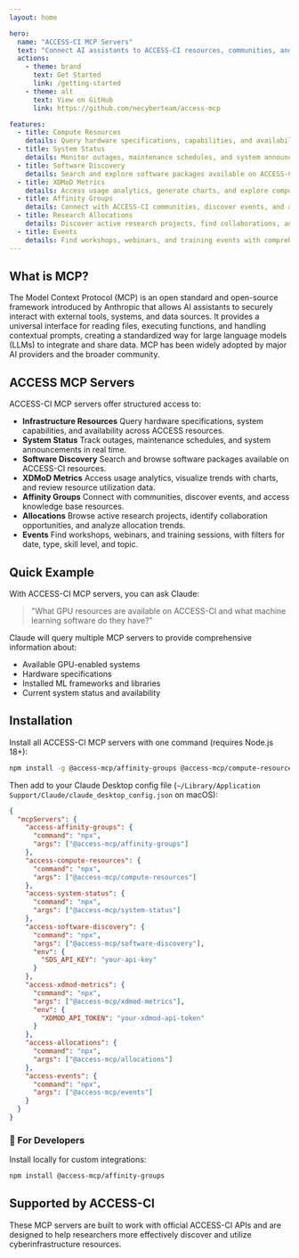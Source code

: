 ```yaml
---
layout: home

hero:
  name: "ACCESS-CI MCP Servers"
  text: "Connect AI assistants to ACCESS-CI resources, communities, and data with these Model Context Protocol servers."
  actions:
    - theme: brand
      text: Get Started
      link: /getting-started
    - theme: alt
      text: View on GitHub
      link: https://github.com/necyberteam/access-mcp

features:
  - title: Compute Resources
    details: Query hardware specifications, capabilities, and availability across ACCESS resources
  - title: System Status
    details: Monitor outages, maintenance schedules, and system announcements in real-time
  - title: Software Discovery
    details: Search and explore software packages available on ACCESS-CI resources
  - title: XDMoD Metrics
    details: Access usage analytics, generate charts, and explore computational resource utilization data
  - title: Affinity Groups
    details: Connect with ACCESS-CI communities, discover events, and access knowledge base resources
  - title: Research Allocations
    details: Discover active research projects, find collaborations, and analyze resource allocation trends
  - title: Events
    details: Find workshops, webinars, and training events with comprehensive filtering by date, type, skill level, and tags
---
```


## What is MCP?

The Model Context Protocol (MCP) is an open standard and open-source framework introduced by Anthropic that allows AI assistants to securely interact with external tools, systems, and data sources. It provides a universal interface for reading files, executing functions, and handling contextual prompts, creating a standardized way for large language models (LLMs) to integrate and share data. MCP has been widely adopted by major AI providers and the broader community.


## ACCESS MCP Servers

ACCESS-CI MCP servers offer structured access to:

- **Infrastructure Resources** Query hardware specifications, system capabilities, and availability across ACCESS resources.
- **System Status** Track outages, maintenance schedules, and system announcements in real time.
- **Software Discovery** Search and browse software packages available on ACCESS-CI resources.
- **XDMoD Metrics** Access usage analytics, visualize trends with charts, and review resource utilization data.
- **Affinity Groups** Connect with communities, discover events, and access knowledge base resources.
- **Allocations** Browse active research projects, identify collaboration opportunities, and analyze allocation trends.
- **Events** Find workshops, webinars, and training sessions, with filters for date, type, skill level, and topic.

## Quick Example

With ACCESS-CI MCP servers, you can ask Claude:

> "What GPU resources are available on ACCESS-CI and what machine learning software do they have?"

Claude will query multiple MCP servers to provide comprehensive information about:

- Available GPU-enabled systems
- Hardware specifications
- Installed ML frameworks and libraries
- Current system status and availability

## Installation

Install all ACCESS-CI MCP servers with one command (requires Node.js 18+):

```bash
npm install -g @access-mcp/affinity-groups @access-mcp/compute-resources @access-mcp/system-status @access-mcp/software-discovery @access-mcp/xdmod-metrics @access-mcp/allocations @access-mcp/events
```

Then add to your Claude Desktop config file (`~/Library/Application Support/Claude/claude_desktop_config.json` on macOS):

```json
{
  "mcpServers": {
    "access-affinity-groups": {
      "command": "npx",
      "args": ["@access-mcp/affinity-groups"]
    },
    "access-compute-resources": {
      "command": "npx",
      "args": ["@access-mcp/compute-resources"]
    },
    "access-system-status": {
      "command": "npx",
      "args": ["@access-mcp/system-status"]
    },
    "access-software-discovery": {
      "command": "npx",
      "args": ["@access-mcp/software-discovery"],
      "env": {
        "SDS_API_KEY": "your-api-key"
      }
    },
    "access-xdmod-metrics": {
      "command": "npx",
      "args": ["@access-mcp/xdmod-metrics"],
      "env": {
        "XDMOD_API_TOKEN": "your-xdmod-api-token"
      }
    },
    "access-allocations": {
      "command": "npx",
      "args": ["@access-mcp/allocations"]
    },
    "access-events": {
      "command": "npx",
      "args": ["@access-mcp/events"]
    }
  }
}
```

### 🔧 For Developers

Install locally for custom integrations:

```bash
npm install @access-mcp/affinity-groups
```

## Supported by ACCESS-CI

These MCP servers are built to work with official ACCESS-CI APIs and are designed to help researchers more effectively discover and utilize cyberinfrastructure resources.
